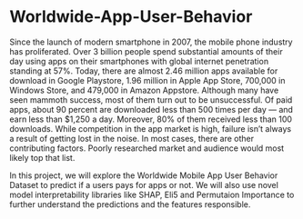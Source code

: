 # Worldwide-App-User-Behavior

Since the launch of modern smartphone in 2007, the mobile phone industry has proliferated. Over 3 billion people spend substantial amounts of their day using apps on their smartphones with global internet penetration standing at 57%. Today, there are almost 2.46 million apps available for download in Google Playstore, 1.96 million in Apple App Store, 700,000 in Windows Store, and 479,000 in Amazon Appstore. Although many have seen mammoth success, most of them turn out to be unsuccessful. Of paid apps, about 90 percent are downloaded less than 500 times per day — and earn less than $1,250 a day. Moreover, 80% of them received less than 100 downloads. While competition in the app market is high, failure isn’t always a result of getting lost in the noise. In most cases, there are other contributing factors. Poorly researched market and audience would most likely top that list.

In this project, we will explore the Worldwide Mobile App User Behavior Dataset to predict if a users pays for apps or not. We will also use novel model interpretability libraries like SHAP, Eli5 and Permutaion Importance to further understand the predictions and the features responsible.
